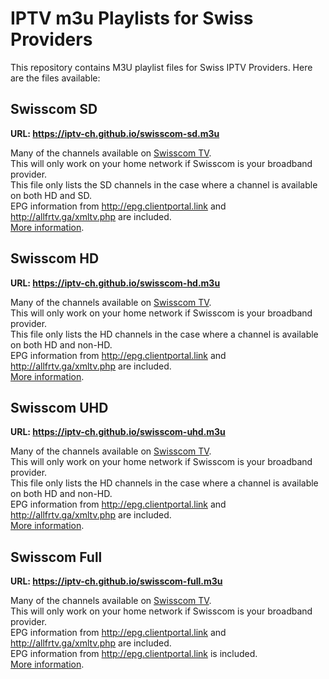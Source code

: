 # IPTV m3u Playlists for Swiss Providers

This repository contains M3U playlist files for Swiss IPTV Providers. Here are the files available:

## Swisscom SD

**URL: https://iptv-ch.github.io/swisscom-sd.m3u**

Many of the channels available on [Swisscom TV](https://www.swisscom.ch/en/residential/internet-television-fixednetwork/swisscom-tv.html).<br>
This will only work on your home network if Swisscom is your broadband provider.<br>
This file only lists the SD channels in the case where a channel is available on both HD and SD.<br>
EPG information from http://epg.clientportal.link and http://allfrtv.ga/xmltv.php are included.<br>
[More information](https://www.regardtv.net/t6105-flux-iptv-swisscom).


## Swisscom HD

**URL: https://iptv-ch.github.io/swisscom-hd.m3u**

Many of the channels available on [Swisscom TV](https://www.swisscom.ch/en/residential/internet-television-fixednetwork/swisscom-tv.html).<br>
This will only work on your home network if Swisscom is your broadband provider.<br>
This file only lists the HD channels in the case where a channel is available on both HD and non-HD.<br>
EPG information from http://epg.clientportal.link and http://allfrtv.ga/xmltv.php are included.<br>
[More information](https://www.regardtv.net/t6105-flux-iptv-swisscom).

## Swisscom UHD

**URL: https://iptv-ch.github.io/swisscom-uhd.m3u**

Many of the channels available on [Swisscom TV](https://www.swisscom.ch/en/residential/internet-television-fixednetwork/swisscom-tv.html).<br>
This will only work on your home network if Swisscom is your broadband provider.<br>
This file only lists the HD channels in the case where a channel is available on both HD and non-HD.<br>
EPG information from http://epg.clientportal.link and http://allfrtv.ga/xmltv.php are included.<br>
[More information]( https://www.regardtv.net/t6105p325-flux-iptv-swisscom#77698 ).


## Swisscom Full

**URL: https://iptv-ch.github.io/swisscom-full.m3u**


Many of the channels available on [Swisscom TV](https://www.swisscom.ch/en/residential/internet-television-fixednetwork/swisscom-tv.html).<br>
This will only work on your home network if Swisscom is your broadband provider.<br>
EPG information from http://epg.clientportal.link and http://allfrtv.ga/xmltv.php are included.<br>
EPG information from http://epg.clientportal.link is included.<br>
[More information](https://www.regardtv.net/t6105-flux-iptv-swisscom).
